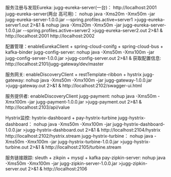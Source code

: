服务注册与发现Eureka:
jugg-eureka-server(一台)：
http://localhost:2001
jugg-eureka-server(两台 高可用)：
nohup java -Xms20m -Xmx50m -jar jugg-eureka-server-1.0.0.jar --spring.profiles.active=server1 >jugg-eureka-server1.out 2>&1 &
nohup java -Xms20m -Xmx50m -jar jugg-eureka-server-1.0.0.jar --spring.profiles.active=server2 >jugg-eureka-server2.out 2>&1 &
http://localhost:2001
http://localhost:2002

配置管理：enableEurekaClient + spring-cloud-conifg + spring-cloud-bus + kafka-binder
jugg-config-server:
nohup java -Xms50m -Xmx100m -jar jugg-config-server-1.0.0.jar >jugg-config-server.out 2>&1 &
获取配置信息: http://localhost:2101/jugg-gateway/dev/master

服务网关: enableDiscoveryClient + restTemplate-ribbon + hystrix
jugg-gateway:
nohup java -Xms50m -Xmx100m -jar jugg-gateway-1.0.0.jar >jugg-gateway.out 2>&1 &
http://localhost:2102/swagger-ui.html

服务提供者: enableDiscoveryClient
jugg-payment: 
nohup java -Xms50m -Xmx100m -jar jugg-payment-1.0.0.jar >jugg-payment.out 2>&1 &
http://localhost:2103/api/value

Hystrix监控: hystrix-dashboard + pay-hystrix-turbine
jugg-hystrix-dashboard：
nohup java -Xms50m -Xmx100m -jar jugg-hystrix-dashboard-1.0.0.jar >jugg-hystrix-dashboard.out 2>&1 &
http://localhost:2104/hystrix
http://localhost:2102/hystrix.stream
jugg-hystrix-turbine：
nohup java -Xms50m -Xmx100m -jar jugg-hystrix-turbine-1.0.0.jar >jugg-hystrix-turbine.out 2>&1 &
http://localhost:2105/turbine.stream

服务链接跟踪: sleuth + zikpin + mysql + kafka
pay-zipkin-server:
nohup java -Xms50m -Xmx100m -jar jugg-zipkin-server-1.0.0.jar >jugg-zipkin-server.out 2>&1 &
http://localhost:2106
